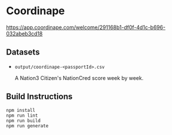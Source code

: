 # Coordinape

https://app.coordinape.com/welcome/291168b1-df0f-4d1c-b696-032abeb3cd18

## Datasets

- `output/coordinape-<passportId>.csv`

  A Nation3 Citizen's NationCred score week by week.

## Build Instructions

```
npm install
npm run lint
npm run build
npm run generate
```
